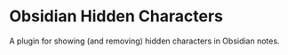 Obsidian Hidden Characters
==========================

A plugin for showing (and removing) hidden characters in Obsidian notes.
